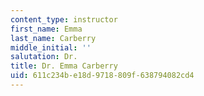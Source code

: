 ```yaml
---
content_type: instructor
first_name: Emma
last_name: Carberry
middle_initial: ''
salutation: Dr.
title: Dr. Emma Carberry
uid: 611c234b-e18d-9718-809f-638794082cd4
---
```

